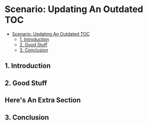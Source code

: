 # Scenario: Updating An Outdated TOC

<!--BEGIN_TOC-->
- [Scenario: Updating An Outdated TOC](#scenario-updating-an-outdated-toc)
  - [1. Introduction](#1-introduction)
  - [2. Good Stuff](#2-good-stuff)
  - [3. Conclusion](#3-conclusion)
<!--END_TOC-->

## 1. Introduction

## 2. Good Stuff

## Here's An Extra Section

## 3. Conclusion
